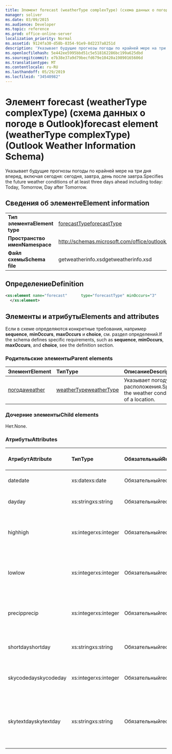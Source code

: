 ```yaml
---
title: Элемент forecast (weatherType complexType) (схема данных о погоде в Outlook)
manager: soliver
ms.date: 03/09/2015
ms.audience: Developer
ms.topic: reference
ms.prod: office-online-server
localization_priority: Normal
ms.assetid: 9124fa30-d58b-8354-91e9-8d2237a8251d
description: 'Указывает будущие прогнозы погоды по крайней мере на три дня вперед, включая сегодня: сегодня, завтра, день после завтра.'
ms.openlocfilehash: 5e442ee5995bbd51c5e518162286bc199a625dbd
ms.sourcegitcommit: e7b38e37a9d79becfd679e10420a19890165606d
ms.translationtype: MT
ms.contentlocale: ru-RU
ms.lasthandoff: 05/29/2019
ms.locfileid: "34540982"
---
```

# <a name="forecast-element-weathertype-complextype-outlook-weather-information-schema"></a><span data-ttu-id="13c87-103">Элемент forecast (weatherType complexType) (схема данных о погоде в Outlook)</span><span class="sxs-lookup"><span data-stu-id="13c87-103">forecast element (weatherType complexType) (Outlook Weather Information Schema)</span></span>

<span data-ttu-id="13c87-104">Указывает будущие прогнозы погоды по крайней мере на три дня вперед, включая сегодня: сегодня, завтра, день после завтра.</span><span class="sxs-lookup"><span data-stu-id="13c87-104">Specifies the future weather conditions of at least three days ahead including today: Today, Tomorrow, Day after Tomorrow.</span></span>
  
## <a name="element-information"></a><span data-ttu-id="13c87-105">Сведения об элементе</span><span class="sxs-lookup"><span data-stu-id="13c87-105">Element information</span></span>

|||
|:-----|:-----|
|<span data-ttu-id="13c87-106">**Тип элемента**</span><span class="sxs-lookup"><span data-stu-id="13c87-106">**Element type**</span></span> <br/> |[<span data-ttu-id="13c87-107">forecastType</span><span class="sxs-lookup"><span data-stu-id="13c87-107">forecastType</span></span>](forecasttype-complextype-outlook-weather-information-schema.md) <br/> |
|<span data-ttu-id="13c87-108">**Пространство имен**</span><span class="sxs-lookup"><span data-stu-id="13c87-108">**Namespace**</span></span> <br/> |http://schemas.microsoft.com/office/outlook/15/getweatherinfo.xsd  <br/> |
|<span data-ttu-id="13c87-109">**Файл схемы**</span><span class="sxs-lookup"><span data-stu-id="13c87-109">**Schema file**</span></span> <br/> |<span data-ttu-id="13c87-110">getweatherinfo.xsd</span><span class="sxs-lookup"><span data-stu-id="13c87-110">getweatherinfo.xsd</span></span>  <br/> |
   
## <a name="definition"></a><span data-ttu-id="13c87-111">Определение</span><span class="sxs-lookup"><span data-stu-id="13c87-111">Definition</span></span>

```XML
<xs:element name="forecast"      type="forecastType" minOccurs="3"     maxOccurs="unbounded"    >
  </xs:element>  

```

## <a name="elements-and-attributes"></a><span data-ttu-id="13c87-112">Элементы и атрибуты</span><span class="sxs-lookup"><span data-stu-id="13c87-112">Elements and attributes</span></span>

<span data-ttu-id="13c87-113">Если в схеме определяются конкретные требования, например **sequence**, **minOccurs**, **maxOccurs** и **choice**, см. раздел определений.</span><span class="sxs-lookup"><span data-stu-id="13c87-113">If the schema defines specific requirements, such as **sequence**, **minOccurs**, **maxOccurs**, and **choice**, see the definition section.</span></span> 
  
### <a name="parent-elements"></a><span data-ttu-id="13c87-114">Родительские элементы</span><span class="sxs-lookup"><span data-stu-id="13c87-114">Parent elements</span></span>

|<span data-ttu-id="13c87-115">**Элемент**</span><span class="sxs-lookup"><span data-stu-id="13c87-115">**Element**</span></span>|<span data-ttu-id="13c87-116">**Тип**</span><span class="sxs-lookup"><span data-stu-id="13c87-116">**Type**</span></span>|<span data-ttu-id="13c87-117">**Описание**</span><span class="sxs-lookup"><span data-stu-id="13c87-117">**Description**</span></span>|
|:-----|:-----|:-----|
|[<span data-ttu-id="13c87-118">погода</span><span class="sxs-lookup"><span data-stu-id="13c87-118">weather</span></span>](weather-element-weatherdata-elementoutlook-weather-information-schema.md) <br/> |[<span data-ttu-id="13c87-119">weatherType</span><span class="sxs-lookup"><span data-stu-id="13c87-119">weatherType</span></span>](weathertype-complextype-outlook-weather-information-schema.md) <br/> |<span data-ttu-id="13c87-120">Указывает погоду расположения.</span><span class="sxs-lookup"><span data-stu-id="13c87-120">Specifies the weather conditions of a location.</span></span>  <br/> |
   
### <a name="child-elements"></a><span data-ttu-id="13c87-121">Дочерние элементы</span><span class="sxs-lookup"><span data-stu-id="13c87-121">Child elements</span></span>

<span data-ttu-id="13c87-122">Нет.</span><span class="sxs-lookup"><span data-stu-id="13c87-122">None.</span></span>
  
### <a name="attributes"></a><span data-ttu-id="13c87-123">Атрибуты</span><span class="sxs-lookup"><span data-stu-id="13c87-123">Attributes</span></span>

|<span data-ttu-id="13c87-124">**Атрибут**</span><span class="sxs-lookup"><span data-stu-id="13c87-124">**Attribute**</span></span>|<span data-ttu-id="13c87-125">**Тип**</span><span class="sxs-lookup"><span data-stu-id="13c87-125">**Type**</span></span>|<span data-ttu-id="13c87-126">**Обязательный**</span><span class="sxs-lookup"><span data-stu-id="13c87-126">**Required**</span></span>|<span data-ttu-id="13c87-127">**Описание**</span><span class="sxs-lookup"><span data-stu-id="13c87-127">**Description**</span></span>|<span data-ttu-id="13c87-128">**Возможные значения**</span><span class="sxs-lookup"><span data-stu-id="13c87-128">**Possible values**</span></span>|
|:-----|:-----|:-----|:-----|:-----|
|<span data-ttu-id="13c87-129">date</span><span class="sxs-lookup"><span data-stu-id="13c87-129">date</span></span>  <br/> |<span data-ttu-id="13c87-130">xs:date</span><span class="sxs-lookup"><span data-stu-id="13c87-130">xs:date</span></span>  <br/> |<span data-ttu-id="13c87-131">Обязательный</span><span class="sxs-lookup"><span data-stu-id="13c87-131">required</span></span>  <br/> |<span data-ttu-id="13c87-132">Указывает дату прогноза.</span><span class="sxs-lookup"><span data-stu-id="13c87-132">Specifies the date for the forecast.</span></span>  <br/> |<span data-ttu-id="13c87-133">Значение типа xs:date</span><span class="sxs-lookup"><span data-stu-id="13c87-133">A value of the type xs:date</span></span>  <br/> |
|<span data-ttu-id="13c87-134">day</span><span class="sxs-lookup"><span data-stu-id="13c87-134">day</span></span>  <br/> |<span data-ttu-id="13c87-135">xs:string</span><span class="sxs-lookup"><span data-stu-id="13c87-135">xs:string</span></span>  <br/> |<span data-ttu-id="13c87-136">Обязательный</span><span class="sxs-lookup"><span data-stu-id="13c87-136">required</span></span>  <br/> |<span data-ttu-id="13c87-137">Указывает день для прогноза.</span><span class="sxs-lookup"><span data-stu-id="13c87-137">Specifies a day for the forecast.</span></span>  <br/> |<span data-ttu-id="13c87-138">Значение типа xs:string</span><span class="sxs-lookup"><span data-stu-id="13c87-138">A value of the type xs:string</span></span>  <br/> |
|<span data-ttu-id="13c87-139">high</span><span class="sxs-lookup"><span data-stu-id="13c87-139">high</span></span>  <br/> |<span data-ttu-id="13c87-140">xs:integer</span><span class="sxs-lookup"><span data-stu-id="13c87-140">xs:integer</span></span>  <br/> |<span data-ttu-id="13c87-141">Обязательный</span><span class="sxs-lookup"><span data-stu-id="13c87-141">required</span></span>  <br/> |<span data-ttu-id="13c87-142">Указывает прогнозируемую наивысшую температуру.</span><span class="sxs-lookup"><span data-stu-id="13c87-142">Specifies the forecasted highest temperature.</span></span>  <br/> |<span data-ttu-id="13c87-143">Значение типа xs:integer</span><span class="sxs-lookup"><span data-stu-id="13c87-143">A value of the type xs:integer</span></span>  <br/> |
|<span data-ttu-id="13c87-144">low</span><span class="sxs-lookup"><span data-stu-id="13c87-144">low</span></span>  <br/> |<span data-ttu-id="13c87-145">xs:integer</span><span class="sxs-lookup"><span data-stu-id="13c87-145">xs:integer</span></span>  <br/> |<span data-ttu-id="13c87-146">Обязательный</span><span class="sxs-lookup"><span data-stu-id="13c87-146">required</span></span>  <br/> |<span data-ttu-id="13c87-147">Указывает прогнозируемую минимальную температуру.</span><span class="sxs-lookup"><span data-stu-id="13c87-147">Specifies the forecasted lowest temperature.</span></span>  <br/> |<span data-ttu-id="13c87-148">Значение типа xs:integer</span><span class="sxs-lookup"><span data-stu-id="13c87-148">A value of the type xs:integer</span></span>  <br/> |
|<span data-ttu-id="13c87-149">precip</span><span class="sxs-lookup"><span data-stu-id="13c87-149">precip</span></span>  <br/> |<span data-ttu-id="13c87-150">xs:integer</span><span class="sxs-lookup"><span data-stu-id="13c87-150">xs:integer</span></span>  <br/> |<span data-ttu-id="13c87-151">Обязательный</span><span class="sxs-lookup"><span data-stu-id="13c87-151">required</span></span>  <br/> |<span data-ttu-id="13c87-152">Указывает процентную вероятность хлама.</span><span class="sxs-lookup"><span data-stu-id="13c87-152">Specifies the percentage possibility of precipitation.</span></span>  <br/> |<span data-ttu-id="13c87-153">Значение типа xs:integer</span><span class="sxs-lookup"><span data-stu-id="13c87-153">A value of the type xs:integer</span></span>  <br/> |
|<span data-ttu-id="13c87-154">shortday</span><span class="sxs-lookup"><span data-stu-id="13c87-154">shortday</span></span>  <br/> |<span data-ttu-id="13c87-155">xs:string</span><span class="sxs-lookup"><span data-stu-id="13c87-155">xs:string</span></span>  <br/> |<span data-ttu-id="13c87-156">Обязательный</span><span class="sxs-lookup"><span data-stu-id="13c87-156">required</span></span>  <br/> |<span data-ttu-id="13c87-157">Указывает день в сокращенной форме.</span><span class="sxs-lookup"><span data-stu-id="13c87-157">Specifies a day in abbreviated form.</span></span>  <br/> |<span data-ttu-id="13c87-158">Значение типа xs:string</span><span class="sxs-lookup"><span data-stu-id="13c87-158">A value of the type xs:string</span></span>  <br/> |
|<span data-ttu-id="13c87-159">skycodeday</span><span class="sxs-lookup"><span data-stu-id="13c87-159">skycodeday</span></span>  <br/> |<span data-ttu-id="13c87-160">xs:integer</span><span class="sxs-lookup"><span data-stu-id="13c87-160">xs:integer</span></span>  <br/> |<span data-ttu-id="13c87-161">Обязательный</span><span class="sxs-lookup"><span data-stu-id="13c87-161">required</span></span>  <br/> |<span data-ttu-id="13c87-162">Указывает код для прогнозируемых условий.</span><span class="sxs-lookup"><span data-stu-id="13c87-162">Specifies a code for the forecasted conditions.</span></span>  <br/> |<span data-ttu-id="13c87-163">Значение типа xs:integer</span><span class="sxs-lookup"><span data-stu-id="13c87-163">A value of the type xs:integer</span></span>  <br/> |
|<span data-ttu-id="13c87-164">skytextday</span><span class="sxs-lookup"><span data-stu-id="13c87-164">skytextday</span></span>  <br/> |<span data-ttu-id="13c87-165">xs:string</span><span class="sxs-lookup"><span data-stu-id="13c87-165">xs:string</span></span>  <br/> |<span data-ttu-id="13c87-166">Обязательный</span><span class="sxs-lookup"><span data-stu-id="13c87-166">required</span></span>  <br/> |<span data-ttu-id="13c87-167">Указывает от одного до двух слов, которые описывают прогнозируемые условия.</span><span class="sxs-lookup"><span data-stu-id="13c87-167">Specifies one to two words that describe the forecasted conditions.</span></span>  <br/> |<span data-ttu-id="13c87-168">Значение типа xs:string</span><span class="sxs-lookup"><span data-stu-id="13c87-168">A value of the type xs:string</span></span>  <br/> |
   

